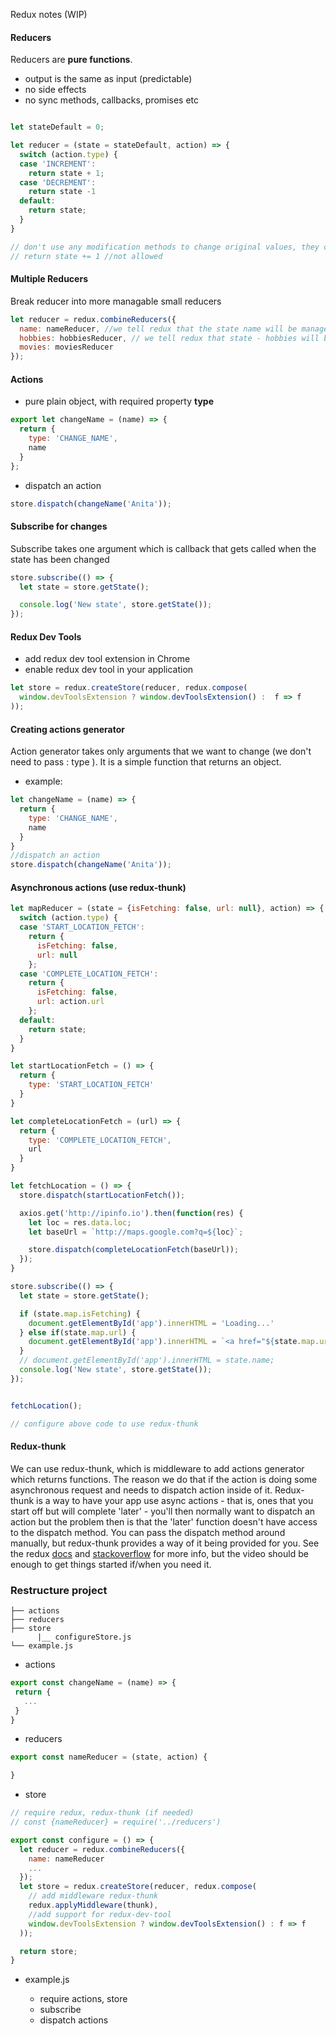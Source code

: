 Redux notes (WIP)

#### Reducers

Reducers are **pure functions**.
- output is the same as input (predictable)
- no side effects
- no sync methods, callbacks, promises etc

```js

let stateDefault = 0;

let reducer = (state = stateDefault, action) => {
  switch (action.type) {
  case 'INCREMENT':
    return state + 1;
  case 'DECREMENT':
    return state -1
  default:
    return state;
  }
}

// don't use any modification methods to change original values, they can only return new values
// return state += 1 //not allowed
```

#### Multiple Reducers

Break reducer into more managable small reducers

```js
let reducer = redux.combineReducers({
  name: nameReducer, //we tell redux that the state name will be managed by nameReducer
  hobbies: hobbiesReducer, // we tell redux that state - hobbies will be managed by hobbiesReducer
  movies: moviesReducer
});

```
#### Actions
- pure plain object, with required property **type**

```js
export let changeName = (name) => {
  return {
    type: 'CHANGE_NAME',
    name
  }
};
```

- dispatch an action

```js
store.dispatch(changeName('Anita'));

```

#### Subscribe for changes

Subscribe takes one argument which is callback that gets called when the state has been changed

```js
store.subscribe(() => {
  let state = store.getState();

  console.log('New state', store.getState());
});

```

#### Redux Dev Tools

- add redux dev tool extension in Chrome
- enable redux dev tool in your application

```js
let store = redux.createStore(reducer, redux.compose(
  window.devToolsExtension ? window.devToolsExtension() :  f => f
));

```  
#### Creating actions generator

Action generator takes only arguments that we want to change (we don't need to pass : type ). It is a simple function that returns an object.
- example:

```js
let changeName = (name) => {
  return {
    type: 'CHANGE_NAME',
    name
  }
}
//dispatch an action
store.dispatch(changeName('Anita'));

```

#### Asynchronous actions (use redux-thunk)

```js
let mapReducer = (state = {isFetching: false, url: null}, action) => {
  switch (action.type) {
  case 'START_LOCATION_FETCH':
    return {
      isFetching: false,
      url: null
    };
  case 'COMPLETE_LOCATION_FETCH':
    return {
      isFetching: false,
      url: action.url
    };
  default:
    return state;
  }
}

let startLocationFetch = () => {
  return {
    type: 'START_LOCATION_FETCH'
  }
}

let completeLocationFetch = (url) => {
  return {
    type: 'COMPLETE_LOCATION_FETCH',
    url
  }
}

let fetchLocation = () => {
  store.dispatch(startLocationFetch());

  axios.get('http://ipinfo.io').then(function(res) {
    let loc = res.data.loc;
    let baseUrl = `http://maps.google.com?q=${loc}`;

    store.dispatch(completeLocationFetch(baseUrl));
  });
}

store.subscribe(() => {
  let state = store.getState();

  if (state.map.isFetching) {
    document.getElementById('app').innerHTML = 'Loading...'
  } else if(state.map.url) {
    document.getElementById('app').innerHTML = `<a href="${state.map.url}" target="_blank">View your location</a>`
  }
  // document.getElementById('app').innerHTML = state.name;
  console.log('New state', store.getState());
});


fetchLocation();

// configure above code to use redux-thunk

```

#### Redux-thunk

We can use redux-thunk, which is middleware to add actions generator which returns functions. The reason we do that if the action is doing some asynchronous request and needs to dispatch action inside of it.
Redux-thunk is a way to have your app use async actions - that is, ones that you start off but will complete 'later' - you'll then normally want to dispatch an action but the problem then is that the 'later' function doesn't have access to the dispatch method.  You can pass the dispatch method around manually, but redux-thunk provides a way of it being provided for you.  See the redux [docs](http://redux.js.org/docs/advanced/AsyncActions.html) and [stackoverflow](http://stackoverflow.com/questions/35411423/how-to-dispatch-a-redux-action-with-a-timeout/35415559#35415559) for more info, but the video should be enough to get things started if/when you need it.

### Restructure project

```
├── actions                  
├── reducers                                 
├── store                    
      |__ configureStore.js
└── example.js                     
```

 - actions

 ```js
export const changeName = (name) => {
  return {
    ...
  }
}
 ```

 - reducers

 ```js
export const nameReducer = (state, action) {

}

 ```

- store

```js
// require redux, redux-thunk (if needed)
// const {nameReducer} = require('../reducers')

export const configure = () => {
  let reducer = redux.combineReducers({
    name: nameReducer
    ...
  });
  let store = redux.createStore(reducer, redux.compose(
    // add middleware redux-thunk
    redux.applyMiddleware(thunk),
    //add support for redux-dev-tool
    window.devToolsExtension ? window.devToolsExtension() : f => f
  ));

  return store;
}

```

- example.js

  - require actions, store
  - subscribe
  - dispatch actions
